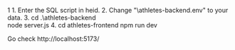 1 1. Enter the SQL script in heid.
2. Change "\athletes-backend\.env" to your data.
3. cd .\athletes-backend\
node server.js
4. cd athletes-frontend
npm run dev

Go check
http://localhost:5173/
